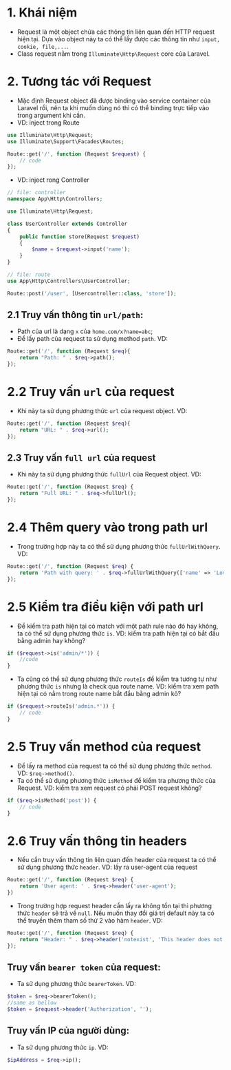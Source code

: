 # 1. Khái niệm

- Request là một object chứa các thông tin liên quan đến HTTP request hiện tại. Dựa vào object này ta có thể lấy được các thông tin như `input, cookie, file,...`.
- Class request nằm trong `Illuminate\Http\Request` core của Laravel.

# 2. Tương tác với Request

- Mặc định Request object đã được binding vào service container của Laravel rồi, nên ta khi muốn dùng nó thì có thể binding trực tiếp vào trong argument khi cần.
- VD: inject trong Route

```php
use Illuminate\Http\Request;
use Illuminate\Support\Facades\Routes;

Route::get('/', function (Request $request) {
    // code
});
```

- VD: inject rong Controller

```php
// file: controller
namespace App\Http\Controllers;

use Illuminate\Http\Request;

class UserController extends Controller
{
    public function store(Request $request)
    {
        $name = $request->input('name');
    }
}

// file: route
use App\Http\Controllers\UserController;

Route::post('/user', [Usercontroller::class, 'store']);
```

## 2.1 Truy vấn thông tin `url/path`:

- Path của url là dạng `x` của `home.com/x?name=abc`;
- Để lấy path của request ta sử dụng method `path`. VD:

```php
Route::get('/', function (Request $req){
    return "Path: " . $req->path();
});
```

# 2.2 Truy vấn `url` của request

- Khi này ta sử dụng phương thức `url` của request object. VD:

```php
Route::get('/', function (Request $req){
    return "URL: " . $req->url();
});
```

## 2.3 Truy vấn `full url` của request

- Khi này ta sử dụng phương thức `fullUrl` của Request object. VD:

```php
Route::get('/', function (Request $req) {
    return "Full URL: " . $req->fullUrl();
});
```

# 2.4 Thêm query vào trong path url

- Trong trường hợp này ta có thể sử dụng phương thức `fullUrlWithQuery`. VD:

```php
Route::get('/', function (Request $req) {
    return 'Path with query: ' . $req->fullUrlWithQuery(['name' => 'Love PHP']);
});
```

# 2.5 Kiểm tra điều kiện với path url

- Để kiểm tra path hiện tại có match với một path rule nào đó hay không, ta có thể sử dụng phương thức `is`. VD: kiểm tra path hiện tại có bắt đầu bằng admin hay không?

```php
if ($request->is('admin/*')) {
    //code
}
```

- Ta cũng có thể sử dụng phương thức `routeIs` để kiểm tra tương tự như phương thức `is` nhưng là check qua route name. VD: kiểm tra xem path hiện tại có nằm trong route name bắt đầu bằng admin kô?

```php
if ($request->routeIs('admin.*')) {
    // code
}
```

# 2.5 Truy vấn method của request

- Để lấy ra method của request ta có thể sử dụng phương thức `method`. VD: `$req->method()`.
- Ta có thể sử dụng phương thức `isMethod` để kiểm tra phương thức của Request. VD: kiểm tra xem request có phải POST request không?

```php
if ($req->isMethod('post')) {
    // code
}
```

# 2.6 Truy vấn thông tin headers

- Nếu cần truy vấn thông tin liên quan đến header của request ta có thể sử dụng phương thức `header`. VD: lấy ra user-agent của request

```php
Route::get('/', function (Request $req) {
    return 'User agent: ' . $req->header('user-agent');
})
```

- Trong trường hợp request header cần lấy ra không tồn tại thì phương thức `header` sẽ trả về `null`. Nếu muốn thay đổi giá trị default này ta có thể truyền thêm tham số thứ 2 vào hàm `header`. VD:

```php
Route::get('/', function (Request $req) {
    return "Header: " . $req->header('notexist', 'This header does not exist');
});
```

## Truy vấn `bearer token` của request:

- Ta sử dụng phương thức `bearerToken`. VD:

```php
$token = $req->bearerToken();
//same as bellow
$token = $request->header('Authorization', '');
```

## Truy vấn IP của người dùng:

- Ta sử dụng phương thức `ip`. VD:

```php
$ipAddress = $req->ip();
```
